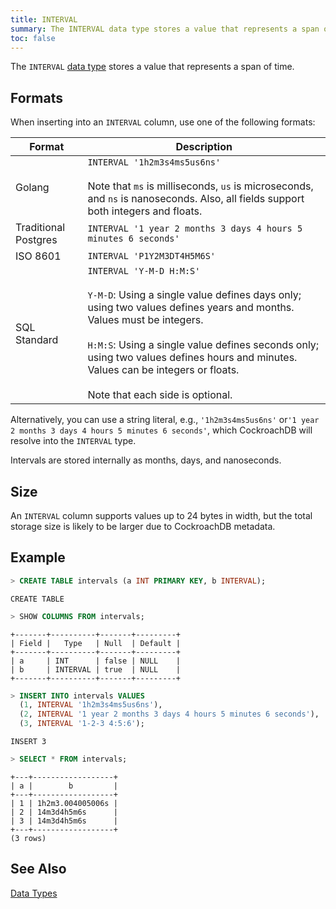 ```yaml
---
title: INTERVAL
summary: The INTERVAL data type stores a value that represents a span of time.
toc: false
---
```


The `INTERVAL` [data type](data-types.html) stores a value that represents a span of time. 

<div id="toc"></div>

## Formats

When inserting into an `INTERVAL` column, use one of the following formats:

Format | Description
-------|--------
Golang | `INTERVAL '1h2m3s4ms5us6ns'`<br><br>Note that `ms` is milliseconds, `us` is microseconds, and `ns` is nanoseconds. Also, all fields support both integers and floats.
Traditional Postgres | `INTERVAL '1 year 2 months 3 days 4 hours 5 minutes 6 seconds'` 
ISO 8601 | `INTERVAL 'P1Y2M3DT4H5M6S'`
SQL Standard | `INTERVAL 'Y-M-D H:M:S'`<br><br>`Y-M-D`: Using a single value defines days only; using two values defines years and months. Values must be integers.<br><br>`H:M:S`: Using a single value defines seconds only; using two values defines hours and minutes. Values can be integers or floats.<br><br>Note that each side is optional.

Alternatively, you can use a string literal, e.g., `'1h2m3s4ms5us6ns'` or`'1 year 2 months 3 days 4 hours 5 minutes 6 seconds'`, which CockroachDB will resolve into the `INTERVAL` type.

Intervals are stored internally as months, days, and nanoseconds.

## Size

An `INTERVAL` column supports values up to 24 bytes in width, but the total storage size is likely to be larger due to CockroachDB metadata. 

## Example

~~~ sql
> CREATE TABLE intervals (a INT PRIMARY KEY, b INTERVAL);
~~~

~~~
CREATE TABLE
~~~

~~~ sql
> SHOW COLUMNS FROM intervals;
~~~

~~~
+-------+----------+-------+---------+
| Field |   Type   | Null  | Default |
+-------+----------+-------+---------+
| a     | INT      | false | NULL    |
| b     | INTERVAL | true  | NULL    |
+-------+----------+-------+---------+
~~~

~~~ sql
> INSERT INTO intervals VALUES 
  (1, INTERVAL '1h2m3s4ms5us6ns'), 
  (2, INTERVAL '1 year 2 months 3 days 4 hours 5 minutes 6 seconds'), 
  (3, INTERVAL '1-2-3 4:5:6');
~~~

~~~
INSERT 3
~~~

~~~ sql
> SELECT * FROM intervals;
~~~

~~~
+---+------------------+
| a |        b         |
+---+------------------+
| 1 | 1h2m3.004005006s |
| 2 | 14m3d4h5m6s      |
| 3 | 14m3d4h5m6s      |
+---+------------------+
(3 rows)
~~~

## See Also

[Data Types](data-types.html)